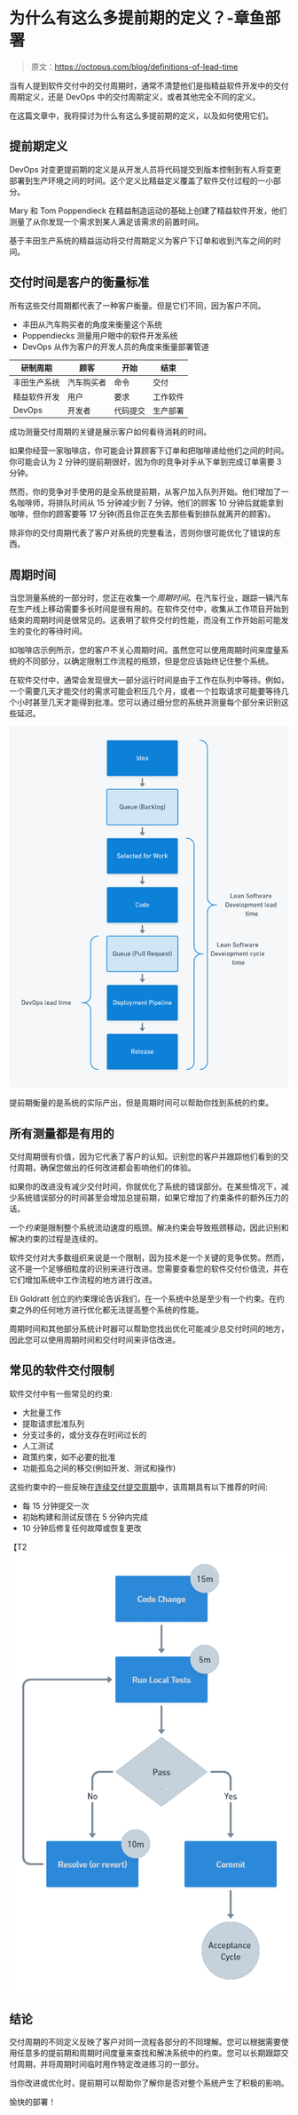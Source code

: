 # 为什么有这么多提前期的定义？-章鱼部署

> 原文：<https://octopus.com/blog/definitions-of-lead-time>

当有人提到软件交付中的交付周期时，通常不清楚他们是指精益软件开发中的交付周期定义，还是 DevOps 中的交付周期定义，或者其他完全不同的定义。

在这篇文章中，我将探讨为什么有这么多提前期的定义，以及如何使用它们。

## 提前期定义

DevOps 对变更提前期的定义是从开发人员将代码提交到版本控制到有人将变更部署到生产环境之间的时间。这个定义比精益定义覆盖了软件交付过程的一小部分。

Mary 和 Tom Poppendieck 在精益制造运动的基础上创建了精益软件开发，他们测量了从你发现一个需求到某人满足该需求的前置时间。

基于丰田生产系统的精益运动将交付周期定义为客户下订单和收到汽车之间的时间。

## 交付时间是客户的衡量标准

所有这些交付周期都代表了一种客户衡量。但是它们不同，因为客户不同。

*   丰田从汽车购买者的角度来衡量这个系统
*   Poppendiecks 测量用户眼中的软件开发系统
*   DevOps 从作为客户的开发人员的角度来衡量部署管道

| 研制周期 | 顾客 | 开始 | 结束 |
| --- | --- | --- | --- |
| 丰田生产系统 | 汽车购买者 | 命令 | 交付 |
| 精益软件开发 | 用户 | 要求 | 工作软件 |
| DevOps | 开发者 | 代码提交 | 生产部署 |

成功测量交付周期的关键是展示客户如何看待消耗的时间。

如果你经营一家咖啡店，你可能会计算顾客下订单和把咖啡递给他们之间的时间。你可能会认为 2 分钟的提前期很好，因为你的竞争对手从下单到完成订单需要 3 分钟。

然而，你的竞争对手使用的是全系统提前期，从客户加入队列开始。他们增加了一名咖啡师，将排队时间从 15 分钟减少到 7 分钟。他们的顾客 10 分钟后就能拿到咖啡，但你的顾客要等 17 分钟(而且你正在失去那些看到排队就离开的顾客)。

除非你的交付周期代表了客户对系统的完整看法，否则你很可能优化了错误的东西。

## 周期时间

当您测量系统的一部分时，您正在收集一个*周期时间*。在汽车行业，跟踪一辆汽车在生产线上移动需要多长时间是很有用的。在软件交付中，收集从工作项目开始到结束的周期时间是很常见的。这表明了软件交付的性能，而没有工作开始前可能发生的变化的等待时间。

如咖啡店示例所示，您的客户不关心周期时间。虽然您可以使用周期时间来度量系统的不同部分，以确定限制工作流程的瓶颈，但是您应该始终记住整个系统。

在软件交付中，通常会发现很大一部分运行时间是由于工作在队列中等待。例如，一个需要几天才能交付的需求可能会积压几个月，或者一个拉取请求可能要等待几个小时甚至几天才能得到批准。您可以通过细分您的系统并测量每个部分来识别这些延迟。

[![An example software development process showing different lead and cycle time definitions](img/1dd40cd288792a3295a92732dce19ff5.png)](#)

提前期衡量的是系统的实际产出，但是周期时间可以帮助你找到系统的约束。

## 所有测量都是有用的

交付周期很有价值，因为它代表了客户的认知。识别您的客户并跟踪他们看到的交付周期，确保您做出的任何改进都会影响他们的体验。

如果你的改进没有减少交付时间，你就优化了系统的错误部分。在某些情况下，减少系统错误部分的时间甚至会增加总提前期，如果它增加了约束条件的额外压力的话。

一个*约束*是限制整个系统流动速度的瓶颈。解决约束会导致瓶颈移动，因此识别和解决约束的过程是连续的。

软件交付对大多数组织来说是一个限制，因为技术是一个关键的竞争优势。然而，这不是一个足够细粒度的识别来进行改进。您需要查看您的软件交付价值流，并在它们增加系统中工作流程的地方进行改进。

Eli Goldratt 创立的约束理论告诉我们，在一个系统中总是至少有一个约束。在约束之外的任何地方进行优化都无法提高整个系统的性能。

周期时间和其他部分系统计时器可以帮助您找出优化可能减少总交付时间的地方，因此您可以使用周期时间和交付时间来评估改进。

## 常见的软件交付限制

软件交付中有一些常见的约束:

*   大批量工作
*   提取请求批准队列
*   分支过多的，或分支存在时间过长的
*   人工测试
*   政策约束，如不必要的批准
*   功能孤岛之间的移交(例如开发、测试和操作)

这些约束中的一些反映在[连续交付提交周期](https://octopus.com/devops/continuous-delivery/how-to-start-using-continuous-delivery/#key-practice-continuous-integration)中，该周期具有以下推荐的时间:

*   每 15 分钟提交一次
*   初始构建和测试反馈在 5 分钟内完成
*   10 分钟后修复任何故障或恢复更改

【T2 ![The Continuous Delivery commit cycle](img/c60811018db7f25592c264c98e2f388d.png)

## 结论

交付周期的不同定义反映了客户对同一流程各部分的不同理解。您可以根据需要使用任意多的提前期和周期时间度量来查找和解决系统中的约束。您可以长期跟踪交付周期，并将周期时间临时用作特定改进练习的一部分。

当你改进或优化时，提前期可以帮助你了解你是否对整个系统产生了积极的影响。

愉快的部署！